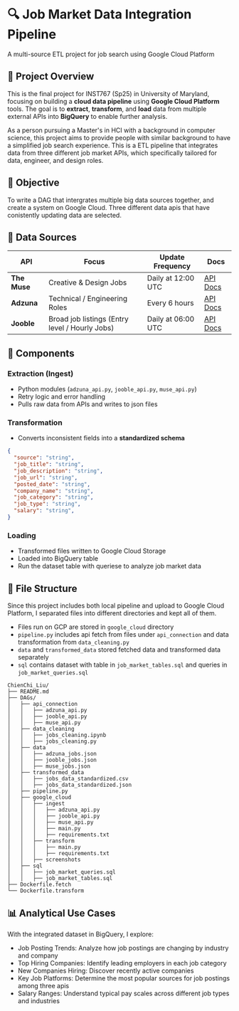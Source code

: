 # 🔍 Job Market Data Integration Pipeline  
A multi-source ETL project for job search using Google Cloud Platform



## 📘 Project Overview

This is the final project for INST767 (Sp25) in University of Maryland, focusing on building a **cloud data pipeline** using **Google Cloud Platform** tools. The goal is to **extract**, **transform**, and **load** data from multiple external APIs into **BigQuery** to enable further analysis.

As a person pursuing a Master's in HCI with a background in computer science, this project aims to provide people with similar background to have a simplified job search experience. This is a ETL pipeline that integrates data from three different job market APIs, which specifically tailored for data, engineer, and design roles. 


## 🧭 Objective

To write a DAG that intergrates multiple big data sources together, and create a system on Google Cloud. Three different data apis that have conistently updating data are selected.

## 🔗 Data Sources

| API | Focus | Update Frequency | Docs |
|-----|-------|------------------|------|
| **The Muse** | Creative & Design Jobs |  Daily at 12:00 UTC |[API Docs](https://www.themuse.com/developers/api/v2) |
| **Adzuna** | Technical / Engineering Roles | Every 6 hours | [API Docs](https://developer.adzuna.com/) |
| **Jooble** | Broad job listings (Entry level / Hourly Jobs) | Daily at 06:00 UTC | [API Docs](https://jooble.org/api/about) |



## 🧱 Components

###  Extraction (Ingest)
- Python modules (`adzuna_api.py`, `jooble_api.py`, `muse_api.py`)
- Retry logic and error handling
- Pulls raw data from APIs and writes to json files

### Transformation
- Converts inconsistent fields into a **standardized schema**
  
```json
{
  "source": "string",
  "job_title": "string",
  "job_description": "string",
  "job_url": "string",
  "posted_date": "string",
  "company_name": "string",
  "job_category": "string",
  "job_type": "string",
  "salary": "string",
}
```

### Loading
- Transformed files written to Google Cloud Storage
- Loaded into BigQuery table
- Run the dataset table with queriese to analyze job market data



## 📁 File Structure
Since this project includes both local pipeline and upload to Google Cloud Platform, I separated files into different directories and kept all of them. 
- Files run on GCP are stored in `google_cloud` directory
- `pipeline.py` includes api fetch from files under `api_connection` and data transformation from `data_cleaning.py`
- `data` and `transformed_data` stored fetched data and transformed data separately
- `sql` contains dataset with table in `job_market_tables.sql` and queries in `job_market_queries.sql`

```
ChienChi_Liu/
├── README.md
├── DAGs/
│   ├── api_connection
│   │   ├── adzuna_api.py
│   │   ├── jooble_api.py
│   │   ├── muse_api.py
│   ├── data_cleaning
│   │   ├── jobs_cleaning.ipynb
│   │   ├── jobs_cleaning.py
│   ├── data
│   │   ├── adzuna_jobs.json
│   │   ├── jooble_jobs.json
│   │   ├── muse_jobs.json
│   ├── transformed_data
│   │   ├── jobs_data_standardized.csv
│   │   ├── jobs_data_standardized.json
│   ├── pipeline.py
│   ├── google_cloud
│   │   ├── ingest
│   │   │   ├── adzuna_api.py
│   │   │   ├── jooble_api.py
│   │   │   ├── muse_api.py
│   │   │   ├── main.py
│   │   │   ├── requirements.txt
│   │   ├── transform
│   │   │   ├── main.py
│   │   │   ├── requirements.txt
│   │   ├── screenshots
│   ├── sql
│   │   ├── job_market_queries.sql
│   │   ├── job_market_tables.sql
├── Dockerfile.fetch
└── Dockerfile.transform
```


## 📊 Analytical Use Cases

With the integrated dataset in BigQuery, I explore:

- Job Posting Trends: Analyze how job postings are changing by industry and company
- Top Hiring Companies: Identify leading employers in each job category
- New Companies Hiring: Discover recently active companies
- Key Job Platforms: Determine the most popular sources for job postings among three apis
- Salary Ranges: Understand typical pay scales across different job types and industries



